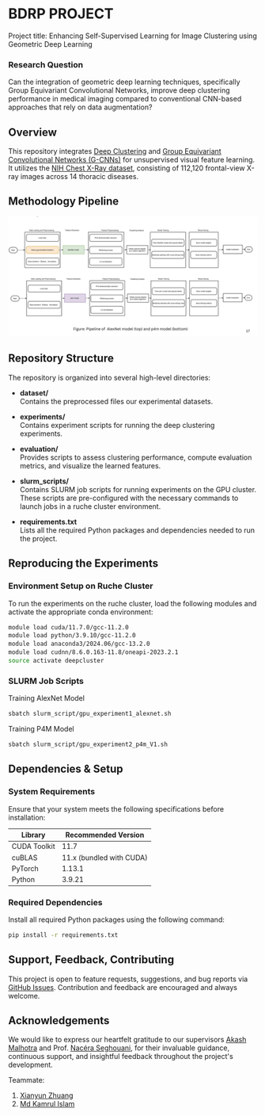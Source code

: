 
# BDRP PROJECT
Project title: Enhancing Self-Supervised Learning for Image Clustering using Geometric Deep Learning

### Research Question
Can the integration of geometric deep learning techniques, specifically Group Equivariant Convolutional Networks,
improve deep clustering performance in medical imaging compared to conventional CNN-based approaches that rely on data augmentation?

## Overview
This repository integrates [Deep Clustering](https://arxiv.org/abs/1807.05520) and [Group Equivariant Convolutional Networks (G-CNNs)](https://arxiv.org/abs/1602.07576) for unsupervised visual feature learning. It utilizes the [NIH Chest X-Ray dataset](https://www.kaggle.com/datasets/nih-chest-xrays/data), consisting of 112,120 frontal-view X-ray images across 14 thoracic diseases.

## Methodology Pipeline

![Methodology Pipeline](results/methodology_pipeline.png)

## Repository Structure

The repository is organized into several high-level directories:

- **dataset/**  
  Contains the preprocessed files our experimental datasets.

- **experiments/**  
  Contains experiment scripts for running the deep clustering experiments.

- **evaluation/**  
  Provides scripts to assess clustering performance, compute evaluation metrics, and visualize the learned features.

- **slurm_scripts/**  
  Contains SLURM job scripts for running experiments on the GPU cluster. These scripts are pre-configured with the necessary commands to launch jobs in a ruche cluster environment.

- **requirements.txt**  
  Lists all the required Python packages and dependencies needed to run the project.

## Reproducing the Experiments

### Environment Setup on Ruche Cluster

To run the experiments on the ruche cluster, load the following modules and activate the appropriate conda environment:

```bash
module load cuda/11.7.0/gcc-11.2.0
module load python/3.9.10/gcc-11.2.0
module load anaconda3/2024.06/gcc-13.2.0
module load cudnn/8.6.0.163-11.8/oneapi-2023.2.1
source activate deepcluster
```
### SLURM Job Scripts

Training AlexNet Model
```bash
sbatch slurm_script/gpu_experiment1_alexnet.sh
```
Training P4M Model
```bash
sbatch slurm_script/gpu_experiment2_p4m_V1.sh
```

## Dependencies & Setup

### System Requirements

Ensure that your system meets the following specifications before installation:

| **Library**    | **Recommended Version**           |
| -------------- | --------------------------------- |
| CUDA Toolkit   | 11.7                              |
| cuBLAS         | 11.x (bundled with CUDA)          |
| PyTorch        | 1.13.1                            |
| Python         | 3.9.21                            |

### Required Dependencies

Install all required Python packages using the following command:

```bash
pip install -r requirements.txt
```

## Support, Feedback, Contributing
This project is open to feature requests, suggestions, and bug reports via [GitHub Issues](https://github.com/kamrulkonok/bdrp_project/issues). Contribution and feedback are encouraged and always welcome.  


## Acknowledgements
We would like to express our heartfelt gratitude to our supervisors [Akash Malhotra](https://www.linkedin.com/in/akash-malhotra13/) and Prof. [Nacéra Seghouani](https://www.linkedin.com/in/nac%C3%A9ra-seghouani-65454013/), for their invaluable guidance, continuous support, and insightful feedback throughout the project's development.

Teammate: 
1. [Xianyun Zhuang](https://www.linkedin.com/in/echozhuang112358/)
2. [Md Kamrul Islam](https://www.linkedin.com/in/kamrulkonok/)
